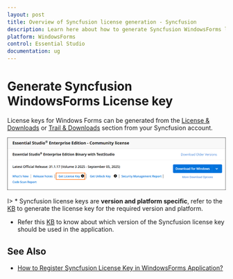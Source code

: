 ```yaml
---
layout: post
title: Overview of Syncfusion license generation - Syncfusion
description: Learn here about how to generate Syncfusion WindowsForms license key for syncfusion WindowsForms application for license validation.
platform: WindowsForms
control: Essential Studio
documentation: ug
---
```



# Generate Syncfusion WindowsForms License key

License keys for Windows Forms can be generated from the [License & Downloads](https://syncfusion.com/account/downloads) or [Trail & Downloads](https://www.syncfusion.com/account/manage-trials/downloads) section from your Syncfusion account. 

![Get License Key](licensing-images/generate-license.png)

I> * Syncfusion license keys are **version and platform specific**, refer to the [KB](https://www.syncfusion.com/kb/8976/how-to-generate-license-key-for-licensed-products) to generate the license key for the required version and platform.
* Refer this [KB](https://www.syncfusion.com/kb/8951/which-version-syncfusion-license-key-should-i-use-in-my-application) to know about which version of the Syncfusion license key should be used in the application.


## See Also

* [How to Register Syncfusion License Key in WindowsForms Application?](https://help.syncfusion.com/windowsforms/licensing/registering-license-keys)